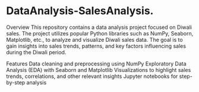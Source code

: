 # DataAnalysis-SalesAnalysis.
Overview
This repository contains a data analysis project focused on Diwali sales. The project utilizes popular Python libraries such as NumPy, Seaborn, Matplotlib, etc., to analyze and visualize Diwali sales data. The goal is to gain insights into sales trends, patterns, and key factors influencing sales during the Diwali period.

Features
Data cleaning and preprocessing using NumPy
Exploratory Data Analysis (EDA) with Seaborn and Matplotlib
Visualizations to highlight sales trends, correlations, and other relevant insights
Jupyter notebooks for step-by-step analysis
